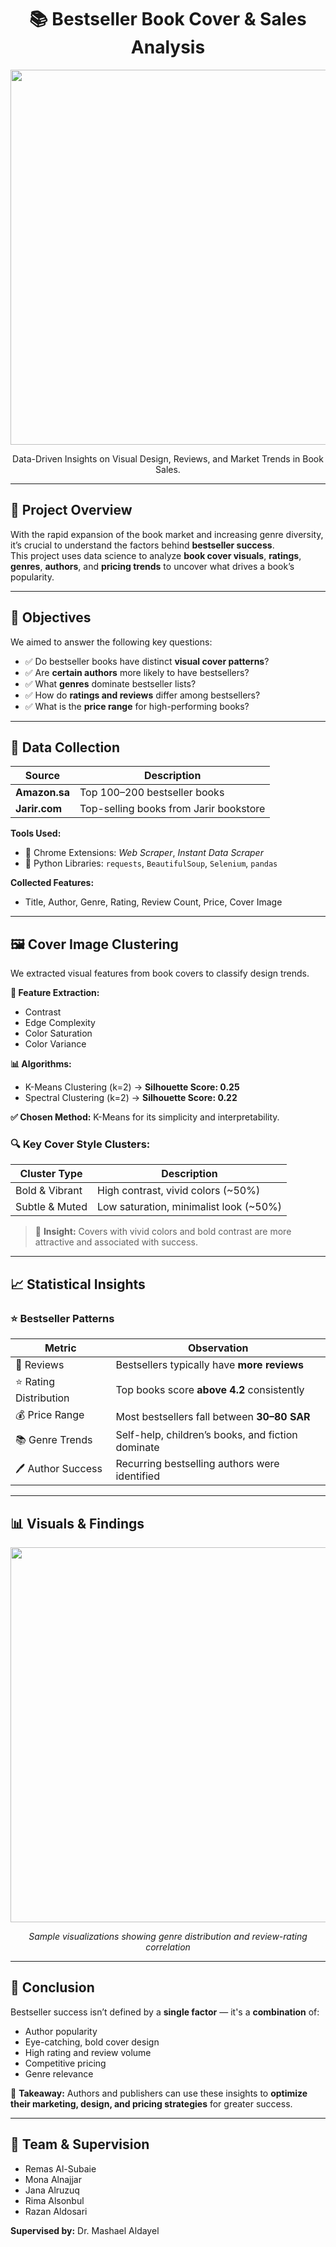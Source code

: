 <h1 align="center">📚 Bestseller Book Cover & Sales Analysis</h1>

<p align="center">
  <img src="images/poster-cover.png" width="600"/>
</p>

<p align="center">
  Data-Driven Insights on Visual Design, Reviews, and Market Trends in Book Sales.
</p>

---

## 📌 Project Overview

With the rapid expansion of the book market and increasing genre diversity, it’s crucial to understand the factors behind **bestseller success**.  
This project uses data science to analyze **book cover visuals**, **ratings**, **genres**, **authors**, and **pricing trends** to uncover what drives a book’s popularity.

---

## 🎯 Objectives

We aimed to answer the following key questions:

- ✅ Do bestseller books have distinct **visual cover patterns**?
- ✅ Are **certain authors** more likely to have bestsellers?
- ✅ What **genres** dominate bestseller lists?
- ✅ How do **ratings and reviews** differ among bestsellers?
- ✅ What is the **price range** for high-performing books?

---

## 🧪 Data Collection

| Source        | Description                              |
|---------------|------------------------------------------|
| **Amazon.sa** | Top 100–200 bestseller books             |
| **Jarir.com** | Top-selling books from Jarir bookstore   |

**Tools Used:**

- 🔎 Chrome Extensions: *Web Scraper*, *Instant Data Scraper*
- 🐍 Python Libraries: `requests`, `BeautifulSoup`, `Selenium`, `pandas`

**Collected Features:**
- Title, Author, Genre, Rating, Review Count, Price, Cover Image

---

## 🖼️ Cover Image Clustering

We extracted visual features from book covers to classify design trends.

**🧪 Feature Extraction:**
- Contrast  
- Edge Complexity  
- Color Saturation  
- Color Variance  

**📊 Algorithms:**
- K-Means Clustering (k=2) → **Silhouette Score: 0.25**  
- Spectral Clustering (k=2) → **Silhouette Score: 0.22**

**✅ Chosen Method:** K-Means for its simplicity and interpretability.

### 🔍 Key Cover Style Clusters:
| Cluster Type         | Description                                     |
|----------------------|-------------------------------------------------|
| Bold & Vibrant       | High contrast, vivid colors (~50%)             |
| Subtle & Muted       | Low saturation, minimalist look (~50%)         |

> 🎯 **Insight:** Covers with vivid colors and bold contrast are more attractive and associated with success.

---

## 📈 Statistical Insights

### ⭐ Bestseller Patterns

| Metric                    | Observation                                  |
|---------------------------|----------------------------------------------|
| 🔁 Reviews                | Bestsellers typically have **more reviews** |
| ⭐ Rating Distribution     | Top books score **above 4.2** consistently  |
| 💰 Price Range            | Most bestsellers fall between **30–80 SAR** |
| 📚 Genre Trends           | Self-help, children’s books, and fiction dominate |
| 🖊️ Author Success         | Recurring bestselling authors were identified |

---

## 📊 Visuals & Findings

<p align="center">
  <img src="images/visual-results.png" width="600"/>
</p>

<p align="center">
  <i>Sample visualizations showing genre distribution and review-rating correlation</i>
</p>

---

## 🧠 Conclusion

Bestseller success isn’t defined by a **single factor** — it's a **combination** of:

- Author popularity
- Eye-catching, bold cover design
- High rating and review volume
- Competitive pricing
- Genre relevance

🎯 **Takeaway:** Authors and publishers can use these insights to **optimize their marketing, design, and pricing strategies** for greater success.

---

## 👥 Team & Supervision

- Remas Al-Subaie  
- Mona Alnajjar  
- Jana Alruzuq  
- Rima Alsonbul  
- Razan Aldosari  

**Supervised by:** Dr. Mashael Aldayel

